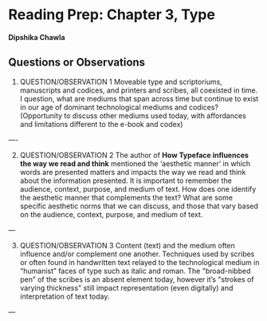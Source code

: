 # Reading Prep: Chapter 3, Type

#### Dipshika Chawla

## Questions or Observations

1. QUESTION/OBSERVATION 1
Moveable type and scriptoriums, manuscripts and codices, and printers and scribes, all coexisted in time. I question, what are mediums that span across time but continue to exist in our age of dominant technological mediums and codices? 
(Opportunity to discuss other mediums used today, with affordances and limitations different to the e-book and codex)

—-

2. QUESTION/OBSERVATION 2
The author of __How Typeface influences the way we read and think__ mentioned the ‘aesthetic manner’ in which words are presented matters and impacts the way we read and think about the information presented. It is important to remember the audience, context, purpose, and medium of text. How does one identify the aesthetic manner that complements the text? What are some specific aesthetic norms that we can discuss, and those that vary based on the audience, context, purpose, and medium of text.

—

3. QUESTION/OBSERVATION 3
Content (text) and the medium often influence and/or complement one another. Techniques used by scribes or often found in handwritten text relayed to the technological medium in “humanist” faces of type such as italic and roman. The "broad-nibbed pen” of the scribes is an absent element today, however it’s "strokes of varying thickness" still impact representation (even digitally) and interpretation of text today. 

—
